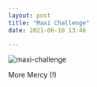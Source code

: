 ```yaml
---
layout: post
title: "Maxi Challenge"
date: 2021-06-10 13:46

---
```

![maxi-challenge](/images/maxi-challenge.jpg)

More Mercy (!)
